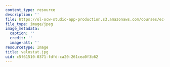 ```yaml
---
content_type: resource
description: ''
file: https://ol-ocw-studio-app-production.s3.amazonaws.com/courses/ec-710-d-lab-medical-technologies-for-the-developing-world-spring-2010/c5f615100371fdfdca20261cea0f3b62_velostat.jpg
file_type: image/jpeg
image_metadata:
  caption: ''
  credit: ''
  image-alt: ''
resourcetype: Image
title: velostat.jpg
uid: c5f61510-0371-fdfd-ca20-261cea0f3b62
---
```

